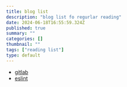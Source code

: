 ```yaml
---
title: blog list
description: "blog list fo regurlar reading"
date: 2024-06-18T16:55:59.324Z
published: true
summary: ""
categories: []
thumbnail: ""
tags: ["reading list"]
type: default
---
```


* [gitlab](https://about.gitlab.com/blog/)
* [eslint](https://eslint.org/blog/)
